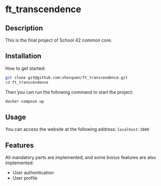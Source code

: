 # ft_transcendence

## Description

This is the final project of School 42 common core.

## Installation

How to get started:

```bash
git clone git@github.com:shocquen/ft_transcendence.git
cd ft_transcendence
```

Then you can run the following command to start the project:

```bash
docker-compose up
```

## Usage

You can access the website at the following address: `localhost:3000`

## Features

All mandatory parts are implemented, and some bonus features are also implemented:

- User authentication
- User profile
